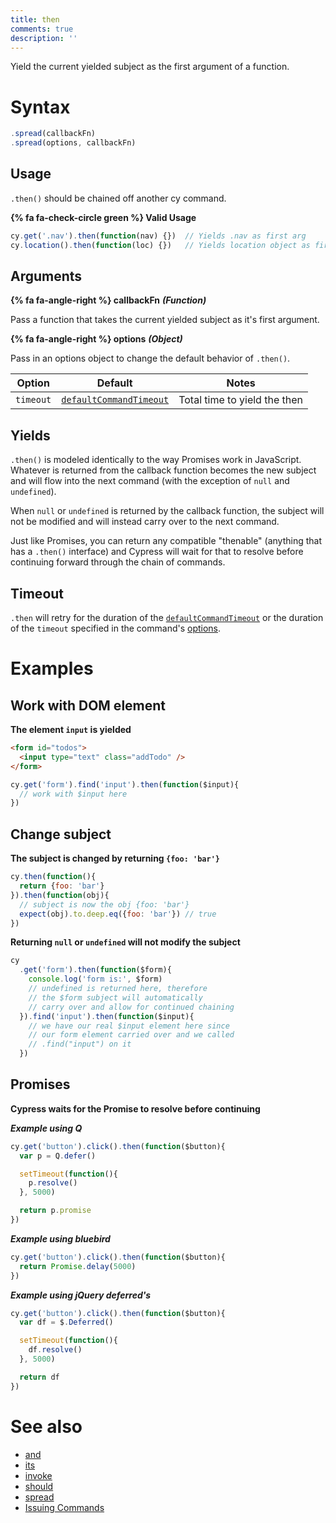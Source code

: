 ```yaml
---
title: then
comments: true
description: ''
---
```


Yield the current yielded subject as the first argument of a function.

# Syntax

```javascript
.spread(callbackFn)
.spread(options, callbackFn)
```

## Usage

`.then()`  should be chained off another cy command.

**{% fa fa-check-circle green %} Valid Usage**

```javascript
cy.get('.nav').then(function(nav) {})  // Yields .nav as first arg
cy.location().then(function(loc) {})   // Yields location object as first arg
```

## Arguments

**{% fa fa-angle-right %} callbackFn** ***(Function)***

Pass a function that takes the current yielded subject as it's first argument.

**{% fa fa-angle-right %} options** ***(Object)***

Pass in an options object to change the default behavior of `.then()`.

Option | Default | Notes
--- | --- | ---
`timeout` | [`defaultCommandTimeout`](https://on.cypress.io/guides/configuration#timeouts) | Total time to yield the then

## Yields

`.then()` is modeled identically to the way Promises work in JavaScript.  Whatever is returned from the callback function becomes the new subject and will flow into the next command (with the exception of `null` and `undefined`).

When `null` or `undefined` is returned by the callback function, the subject will not be modified and will instead carry over to the next command.

Just like Promises, you can return any compatible "thenable" (anything that has a `.then()` interface) and Cypress will wait for that to resolve before continuing forward through the chain of commands.

## Timeout

`.then` will retry for the duration of the [`defaultCommandTimeout`](https://on.cypress.io/guides/configuration#timeouts) or the duration of the `timeout` specified in the command's [options](#options).

# Examples

## Work with DOM element

**The element `input` is yielded**

```html
<form id="todos">
  <input type="text" class="addTodo" />
</form>
```

```javascript
cy.get('form').find('input').then(function($input){
  // work with $input here
})
```

## Change subject

**The subject is changed by returning `{foo: 'bar'}`**

```javascript
cy.then(function(){
  return {foo: 'bar'}
}).then(function(obj){
  // subject is now the obj {foo: 'bar'}
  expect(obj).to.deep.eq({foo: 'bar'}) // true
})
```

**Returning `null` or `undefined` will not modify the subject**

```javascript
cy
  .get('form').then(function($form){
    console.log('form is:', $form)
    // undefined is returned here, therefore
    // the $form subject will automatically
    // carry over and allow for continued chaining
  }).find('input').then(function($input){
    // we have our real $input element here since
    // our form element carried over and we called
    // .find("input") on it
  })
```

## Promises

**Cypress waits for the Promise to resolve before continuing**

***Example using Q***

```javascript
cy.get('button').click().then(function($button){
  var p = Q.defer()

  setTimeout(function(){
    p.resolve()
  }, 5000)

  return p.promise
})
```

***Example using bluebird***

```javascript
cy.get('button').click().then(function($button){
  return Promise.delay(5000)
})
```

***Example using jQuery deferred's***

```javascript
cy.get('button').click().then(function($button){
  var df = $.Deferred()

  setTimeout(function(){
    df.resolve()
  }, 5000)

  return df
})
```

# See also

- [and](https://on.cypress.io/api/and)
- [its](https://on.cypress.io/api/its)
- [invoke](https://on.cypress.io/api/invoke)
- [should](https://on.cypress.io/api/should)
- [spread](https://on.cypress.io/api/spread)
- [Issuing Commands](https://on.cypress.io/guides/issuing-commands)

